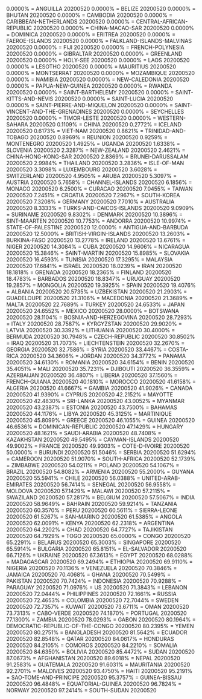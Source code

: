 0.0000% = ANGUILLA 20200520 
0.0000% = BELIZE 20200520 
0.0000% = BHUTAN 20200520 
0.0000% = CAMBODIA 20200520 
0.0000% = CARIBBEAN-NETHERLANDS 20200520 
0.0000% = CENTRAL-AFRICAN-REPUBLIC 20200520 
0.0000% = CHINA-MACAO-SAR 20200520 
0.0000% = DOMINICA 20200520 
0.0000% = ERITREA 20200520 
0.0000% = FAEROE-ISLANDS 20200520 
0.0000% = FALKLAND-ISLANDS-MALVINAS 20200520 
0.0000% = FIJI 20200520 
0.0000% = FRENCH-POLYNESIA 20200520 
0.0000% = GIBRALTAR 20200520 
0.0000% = GREENLAND 20200520 
0.0000% = HOLY-SEE 20200520 
0.0000% = LAOS 20200520 
0.0000% = LESOTHO 20200520 
0.0000% = MAURITIUS 20200520 
0.0000% = MONTSERRAT 20200520 
0.0000% = MOZAMBIQUE 20200520 
0.0000% = NAMIBIA 20200520 
0.0000% = NEW-CALEDONIA 20200520 
0.0000% = PAPUA-NEW-GUINEA 20200520 
0.0000% = RWANDA 20200520 
0.0000% = SAINT-BARTHELEMY 20200520 
0.0000% = SAINT-KITTS-AND-NEVIS 20200520 
0.0000% = SAINT-LUCIA 20200520 
0.0000% = SAINT-PIERRE-AND-MIQUELON 20200520 
0.0000% = SAINT-VINCENT-AND-THE-GRENADINES 20200520 
0.0000% = SEYCHELLES 20200520 
0.0000% = TIMOR-LESTE 20200520 
0.0000% = WESTERN-SAHARA 20200520 
0.1109% = CHINA 20200520 
0.2772% = ICELAND 20200520 
0.6173% = VIET-NAM 20200520 
0.8621% = TRINIDAD-AND-TOBAGO 20200520 
0.8969% = REUNION 20200520 
0.9259% = MONTENEGRO 20200520 
1.4925% = UGANDA 20200520 
1.6338% = SLOVENIA 20200520 
2.3287% = NEW-ZEALAND 20200520 
2.4621% = CHINA-HONG-KONG-SAR 20200520 
2.8369% = BRUNEI-DARUSSALAM 20200520 
2.9984% = THAILAND 20200520 
3.2836% = ISLE-OF-MAN 20200520 
3.3098% = LUXEMBOURG 20200520 
3.6028% = SWITZERLAND 20200520 
4.9505% = ARUBA 20200520 
5.3097% = AUSTRIA 20200520 
5.7658% = CHANNEL-ISLANDS 20200520 
6.1856% = MONACO 20200520 
6.2500% = CURACAO 20200520 
7.0455% = TAIWAN 20200520 
7.2451% = CROATIA 20200520 
7.2967% = SOUTH-KOREA 20200520 
7.3208% = GERMANY 20200520 
7.7010% = AUSTRALIA 20200520 
8.3333% = TURKS-AND-CAICOS-ISLANDS 20200520 
9.0909% = SURINAME 20200520 
9.8302% = DENMARK 20200520 
10.3896% = SINT-MAARTEN 20200520 
10.7753% = ANDORRA 20200520 
10.9974% = STATE-OF-PALESTINE 20200520 
12.0000% = ANTIGUA-AND-BARBUDA 20200520 
12.5000% = BRITISH-VIRGIN-ISLANDS 20200520 
13.2603% = BURKINA-FASO 20200520 
13.2778% = IRELAND 20200520 
13.6761% = NIGER 20200520 
14.3084% = CUBA 20200520 
14.9606% = NICARAGUA 20200520 
15.3846% = SAINT-MARTIN 20200520 
15.8985% = SLOVAKIA 20200520 
16.4593% = TUNISIA 20200520 
17.3295% = MALAYSIA 20200520 
17.6841% = ISRAEL 20200520 
18.0239% = IRAN 20200520 
18.1818% = GRENADA 20200520 
18.2365% = FINLAND 20200520 
18.4783% = BARBADOS 20200520 
18.8347% = URUGUAY 20200520 
19.2857% = MONGOLIA 20200520 
19.3925% = SPAIN 20200520 
19.4076% = ALBANIA 20200520 
20.5735% = UZBEKISTAN 20200520 
21.2903% = GUADELOUPE 20200520 
21.3106% = MACEDONIA 20200520 
21.3689% = MALTA 20200520 
22.7689% = TURKEY 20200520 
24.6533% = JAPAN 20200520 
24.6552% = MEXICO 20200520 
28.0000% = BOTSWANA 20200520 
28.1104% = BOSNIA-AND-HERZEGOVINA 20200520 
28.7293% = ITALY 20200520 
28.7587% = KYRGYZSTAN 20200520 
29.9020% = LATVIA 20200520 
30.3392% = LITHUANIA 20200520 
30.4000% = BERMUDA 20200520 
30.7948% = CZECH-REPUBLIC 20200520 
30.8502% = IRAQ 20200520 
31.7073% = LIECHTENSTEIN 20200520 
32.2670% = GEORGIA 20200520 
32.7586% = SYRIA 20200520 
33.4467% = COSTA-RICA 20200520 
34.3606% = JORDAN 20200520 
34.3772% = PANAMA 20200520 
34.6130% = ROMANIA 20200520 
34.6154% = BENIN 20200520 
35.4051% = MALI 20200520 
35.7231% = DJIBOUTI 20200520 
36.3559% = AZERBAIJAN 20200520 
36.4807% = LIBERIA 20200520 
37.1560% = FRENCH-GUIANA 20200520 
40.1810% = MOROCCO 20200520 
41.6158% = ALGERIA 20200520 
41.6667% = GAMBIA 20200520 
41.9026% = CANADA 20200520 
41.9390% = CYPRUS 20200520 
42.2152% = MAYOTTE 20200520 
42.4830% = SRI-LANKA 20200520 
43.0052% = MYANMAR 20200520 
43.2387% = ESTONIA 20200520 
43.7500% = BAHAMAS 20200520 
44.1176% = LIBYA 20200520 
45.3125% = MARTINIQUE 20200520 
45.8099% = GREECE 20200520 
46.1055% = GUINEA 20200520 
46.6536% = DOMINICAN-REPUBLIC 20200520 
47.1429% = HUNGARY 20200520 
48.1621% = SAUDI-ARABIA 20200520 
48.7408% = KAZAKHSTAN 20200520 
49.5495% = CAYMAN-ISLANDS 20200520 
49.9002% = FRANCE 20200520 
49.9303% = COTE-D-IVOIRE 20200520 
50.0000% = BURUNDI 20200520 
51.5046% = SERBIA 20200520 
51.6294% = CAMEROON 20200520 
51.9070% = SOUTH-AFRICA 20200520 
52.1739% = ZIMBABWE 20200520 
54.0211% = POLAND 20200520 
54.1067% = BRAZIL 20200520 
54.8082% = ARMENIA 20200520 
55.2000% = GUYANA 20200520 
55.5941% = CHILE 20200520 
56.0388% = UNITED-ARAB-EMIRATES 20200520 
56.7414% = SENEGAL 20200520 
56.9558% = MOLDOVA 20200520 
57.1429% = MALAWI 20200520 
57.2115% = SWAZILAND 20200520 
57.2817% = BELGIUM 20200520 
57.5067% = INDIA 20200520 
58.9649% = BAHRAIN 20200520 
59.9214% = TANZANIA 20200520 
60.3570% = PERU 20200520 
60.5611% = SIERRA-LEONE 20200520 
61.5267% = SAN-MARINO 20200520 
61.5385% = ANGOLA 20200520 
62.0091% = KENYA 20200520 
62.2318% = ARGENTINA 20200520 
64.2202% = CHAD 20200520 
64.7727% = TAJIKISTAN 20200520 
64.7929% = TOGO 20200520 
65.0000% = CONGO 20200520 
65.2291% = BELARUS 20200520 
65.3003% = SINGAPORE 20200520 
65.5914% = BULGARIA 20200520 
65.8151% = EL-SALVADOR 20200520 
66.7126% = UKRAINE 20200520 
67.3613% = EGYPT 20200520 
68.0288% = MADAGASCAR 20200520 
69.2494% = ETHIOPIA 20200520 
69.9110% = NIGERIA 20200520 
70.1136% = VENEZUELA 20200520 
70.3846% = JAMAICA 20200520 
70.4068% = GHANA 20200520 
70.5499% = PAKISTAN 20200520 
70.7424% = INDONESIA 20200520 
70.9288% = PARAGUAY 20200520 
71.0976% = US 20200520 
71.3843% = LEBANON 20200520 
72.0444% = PHILIPPINES 20200520 
72.1661% = RUSSIA 20200520 
72.4653% = COLOMBIA 20200520 
72.7044% = SWEDEN 20200520 
72.7357% = KUWAIT 20200520 
73.6711% = OMAN 20200520 
73.7313% = CABO-VERDE 20200520 
74.1870% = PORTUGAL 20200520 
77.1300% = ZAMBIA 20200520 
78.0293% = GABON 20200520 
80.1964% = DEMOCRATIC-REPUBLIC-OF-THE-CONGO 20200520 
80.2395% = YEMEN 20200520 
80.2751% = BANGLADESH 20200520 
81.5642% = ECUADOR 20200520 
82.8548% = QATAR 20200520 
84.0617% = HONDURAS 20200520 
84.2105% = COMOROS 20200520 
84.2210% = SOMALIA 20200520 
84.6350% = BOLIVIA 20200520 
85.4472% = SUDAN 20200520 
87.0673% = AFGHANISTAN 20200520 
89.6018% = NEPAL 20200520 
91.2583% = GUATEMALA 20200520 
91.6031% = MAURITANIA 20200520 
92.2701% = MALDIVES 20200520 
93.4750% = HAITI 20200520 
95.2191% = SAO-TOME-AND-PRINCIPE 20200520 
95.3757% = GUINEA-BISSAU 20200520 
96.4848% = EQUATORIAL-GUINEA 20200520 
96.7824% = NORWAY 20200520 
97.2414% = SOUTH-SUDAN 20200520 
